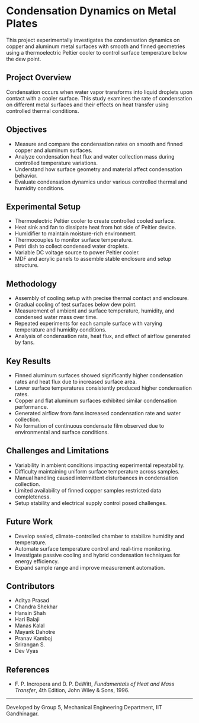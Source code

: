 # Condensation Dynamics on Metal Plates

This project experimentally investigates the condensation dynamics on copper and aluminum metal surfaces with smooth and finned geometries using a thermoelectric Peltier cooler to control surface temperature below the dew point.

## Project Overview

Condensation occurs when water vapor transforms into liquid droplets upon contact with a cooler surface. This study examines the rate of condensation on different metal surfaces and their effects on heat transfer using controlled thermal conditions.

## Objectives

- Measure and compare the condensation rates on smooth and finned copper and aluminum surfaces.
- Analyze condensation heat flux and water collection mass during controlled temperature variations.
- Understand how surface geometry and material affect condensation behavior.
- Evaluate condensation dynamics under various controlled thermal and humidity conditions.

## Experimental Setup

- Thermoelectric Peltier cooler to create controlled cooled surface.
- Heat sink and fan to dissipate heat from hot side of Peltier device.
- Humidifier to maintain moisture-rich environment.
- Thermocouples to monitor surface temperature.
- Petri dish to collect condensed water droplets.
- Variable DC voltage source to power Peltier cooler.
- MDF and acrylic panels to assemble stable enclosure and setup structure.

## Methodology

- Assembly of cooling setup with precise thermal contact and enclosure.
- Gradual cooling of test surfaces below dew point.
- Measurement of ambient and surface temperature, humidity, and condensed water mass over time.
- Repeated experiments for each sample surface with varying temperature and humidity conditions.
- Analysis of condensation rate, heat flux, and effect of airflow generated by fans.

## Key Results

- Finned aluminum surfaces showed significantly higher condensation rates and heat flux due to increased surface area.
- Lower surface temperatures consistently produced higher condensation rates.
- Copper and flat aluminum surfaces exhibited similar condensation performance.
- Generated airflow from fans increased condensation rate and water collection.
- No formation of continuous condensate film observed due to environmental and surface conditions.

## Challenges and Limitations

- Variability in ambient conditions impacting experimental repeatability.
- Difficulty maintaining uniform surface temperature across samples.
- Manual handling caused intermittent disturbances in condensation collection.
- Limited availability of finned copper samples restricted data completeness.
- Setup stability and electrical supply control posed challenges.

## Future Work

- Develop sealed, climate-controlled chamber to stabilize humidity and temperature.
- Automate surface temperature control and real-time monitoring.
- Investigate passive cooling and hybrid condensation techniques for energy efficiency.
- Expand sample range and improve measurement automation.

## Contributors

- Aditya Prasad
- Chandra Shekhar
- Hansin Shah
- Hari Balaji
- Manas Kalal
- Mayank Dahotre
- Pranav Kamboj
- Srirangan S.
- Dev Vyas

## References

- F. P. Incropera and D. P. DeWitt, *Fundamentals of Heat and Mass Transfer*, 4th Edition, John Wiley & Sons, 1996.

---

Developed by Group 5, Mechanical Engineering Department, IIT Gandhinagar.
